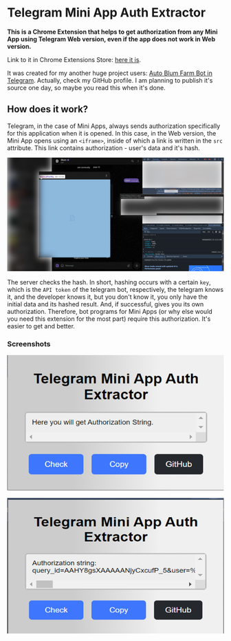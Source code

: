 # Telegram Mini App Auth Extractor
**This is a Chrome Extension that helps to get authorization from any Mini App using Telegram Web version, even if the app does not work in Web version.**

Link to it in Chrome Extensions Store: [here it is](https://chromewebstore.google.com/detail/telegram-mini-app-auth-ex/fjmkmlebpiodjmkpbpblflpgkmojigpm).

It was created for my another huge project users: [Auto Blum Farm Bot in Telegram](https://t.me/AutoBlumFarm). Actually, check my GitHub profile. I am planning to publish it's source one day, so maybe you read this when it's done.

## How does it work?

Telegram, in the case of Mini Apps, always sends authorization specifically for this application when it is opened. In this case, in the Web version, the Mini App opens using an `<iframe>`, inside of which a link is written in the `src` attribute. This link contains authorization - user's data and it's hash.

![Screenshot of Telegram Web and Chrome Developer Inspect tools opened to show the auth in iframe src link](explanation.png)

The server checks the hash. In short, hashing occurs with a certain `key`, which is the `API token` of the telegram bot, respectively, the telegram knows it, and the developer knows it, but you don't know it, you only have the initial data and its hashed result. And, if successful, gives you its own authorization. Therefore, bot programs for Mini Apps (or why else would you need this extension for the most part) require this authorization. It's easier to get and better.

### Screenshots

![Screenshot of GUI while auth not found yet](screenshot1.png)

![Screenshot of GUI with the auth found](screenshot2.png)